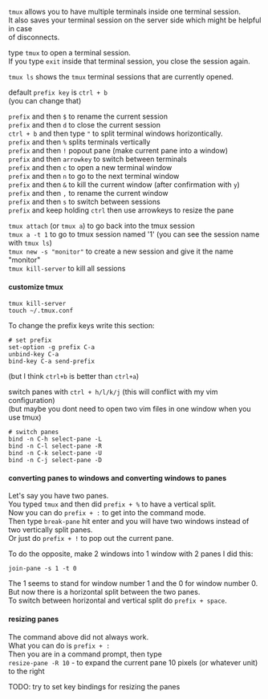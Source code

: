 `tmux` allows you to have multiple terminals inside one terminal session.\
It also saves your terminal session on the server side which might be helpful in case \
of disconnects.

type `tmux` to open a terminal session.\
If you type `exit` inside that terminal session, you close the session again.

`tmux ls` shows the `tmux` terminal sessions that are currently opened.

default `prefix key` is `ctrl + b`\
(you can change that)

`prefix` and then `$`   to rename the current session\
`prefix` and then `d`   to close the current session\
`ctrl + b` and then type `"` to split terminal windows horizontically.\
`prefix` and then `%`   splits terminals vertically\
`prefix` and then `!`   popout pane (make current pane into a window) \
`prefix` and then `arrowkey`    to switch between terminals\
`prefix` and then `c`   to open a new terminal window\
`prefix` and then `n`   to go to the next terminal window\
`prefix` and then `&`   to kill the current window (after confirmation with `y`)\
`prefix` and then `,`   to rename the current window\
`prefix` and then `s`   to switch between sessions\
`prefix` and keep holding `ctrl` then use arrowkeys     to resize the pane

`tmux attach` (or `tmux a`)  to go back into the tmux session\
`tmux a -t 1`   to go to tmux session named '1' (you can see the session name with `tmux ls`)\
`tmux new -s "monitor"`  to create a new session and give it the name "monitor"\
`tmux kill-server`    to kill all sessions

#### customize tmux

```
tmux kill-server
touch ~/.tmux.conf
```
To change the prefix keys write this section:
```
# set prefix
set-option -g prefix C-a
unbind-key C-a
bind-key C-a send-prefix
```
(but I think `ctrl+b` is better than `ctrl+a`)

switch panes with `ctrl + h/l/k/j` (this will conflict with my vim configuration)\
(but maybe you dont need to open two vim files in one window when you use tmux)
```
# switch panes
bind -n C-h select-pane -L
bind -n C-l select-pane -R
bind -n C-k select-pane -U
bind -n C-j select-pane -D
```
#### converting panes to windows and converting windows to panes

Let's say you have two panes.\
You typed `tmux` and then did `prefix + %` to have a vertical split.\
Now you can do `prefix + :` to get into the command mode.\
Then type `break-pane` hit enter and you will have two windows instead of two vertically split panes.\
Or just do `prefix + !` to pop out the current pane.

To do the opposite, make 2 windows into 1 window with 2 panes I did this:
```
join-pane -s 1 -t 0 
```
The 1 seems to stand for window number 1 and the 0 for window number 0.\
But now there is a horizontal split between the two panes.\
To switch between horizontal and vertical split do `prefix + space`.

#### resizing panes

The command above did not always work.\
What you can do is `prefix + :` \
Then you are in a command prompt, then type \
`resize-pane -R 10` - to expand the current pane 10 pixels (or whatever unit) to the right

TODO: try to set key bindings for resizing the panes
